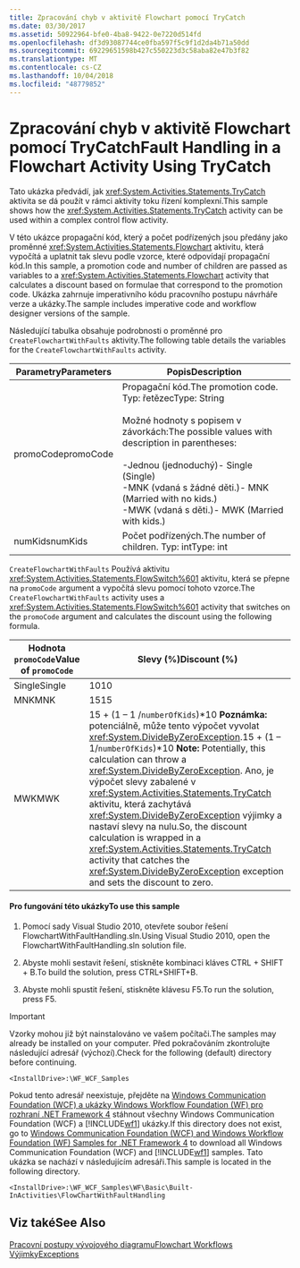 ```yaml
---
title: Zpracování chyb v aktivitě Flowchart pomocí TryCatch
ms.date: 03/30/2017
ms.assetid: 50922964-bfe0-4ba8-9422-0e7220d514fd
ms.openlocfilehash: df3d93087744ce0fba597f5c9f1d2da4b71a50dd
ms.sourcegitcommit: 69229651598b427c550223d3c58aba82e47b3f82
ms.translationtype: MT
ms.contentlocale: cs-CZ
ms.lasthandoff: 10/04/2018
ms.locfileid: "48779852"
---
```

# <a name="fault-handling-in-a-flowchart-activity-using-trycatch"></a><span data-ttu-id="21942-102">Zpracování chyb v aktivitě Flowchart pomocí TryCatch</span><span class="sxs-lookup"><span data-stu-id="21942-102">Fault Handling in a Flowchart Activity Using TryCatch</span></span>
<span data-ttu-id="21942-103">Tato ukázka předvádí, jak <xref:System.Activities.Statements.TryCatch> aktivita se dá použít v rámci aktivity toku řízení komplexní.</span><span class="sxs-lookup"><span data-stu-id="21942-103">This sample shows how the <xref:System.Activities.Statements.TryCatch> activity can be used within a complex control flow activity.</span></span>

 <span data-ttu-id="21942-104">V této ukázce propagační kód, který a počet podřízených jsou předány jako proměnné <xref:System.Activities.Statements.Flowchart> aktivitu, která vypočítá a uplatnit tak slevu podle vzorce, které odpovídají propagační kód.</span><span class="sxs-lookup"><span data-stu-id="21942-104">In this sample, a promotion code and number of children are passed as variables to a <xref:System.Activities.Statements.Flowchart> activity that calculates a discount based on formulae that correspond to the promotion code.</span></span> <span data-ttu-id="21942-105">Ukázka zahrnuje imperativního kódu pracovního postupu návrháře verze a ukázky.</span><span class="sxs-lookup"><span data-stu-id="21942-105">The sample includes imperative code and workflow designer versions of the sample.</span></span>

 <span data-ttu-id="21942-106">Následující tabulka obsahuje podrobnosti o proměnné pro `CreateFlowchartWithFaults` aktivity.</span><span class="sxs-lookup"><span data-stu-id="21942-106">The following table details the variables for the `CreateFlowchartWithFaults` activity.</span></span>

|<span data-ttu-id="21942-107">Parametry</span><span class="sxs-lookup"><span data-stu-id="21942-107">Parameters</span></span>|<span data-ttu-id="21942-108">Popis</span><span class="sxs-lookup"><span data-stu-id="21942-108">Description</span></span>|
|----------------|-----------------|
|<span data-ttu-id="21942-109">promoCode</span><span class="sxs-lookup"><span data-stu-id="21942-109">promoCode</span></span>|<span data-ttu-id="21942-110">Propagační kód.</span><span class="sxs-lookup"><span data-stu-id="21942-110">The promotion code.</span></span> <span data-ttu-id="21942-111">Typ: řetězec</span><span class="sxs-lookup"><span data-stu-id="21942-111">Type: String</span></span><br /><br /> <span data-ttu-id="21942-112">Možné hodnoty s popisem v závorkách:</span><span class="sxs-lookup"><span data-stu-id="21942-112">The possible values with description in parentheses:</span></span><br /><br /> <span data-ttu-id="21942-113">-Jednou (jednoduchý)</span><span class="sxs-lookup"><span data-stu-id="21942-113">-   Single (Single)</span></span><br /><span data-ttu-id="21942-114">-MNK (vdaná s žádné děti.)</span><span class="sxs-lookup"><span data-stu-id="21942-114">-   MNK (Married with no kids.)</span></span><br /><span data-ttu-id="21942-115">-MWK (vdaná s děti.)</span><span class="sxs-lookup"><span data-stu-id="21942-115">-   MWK (Married with kids.)</span></span>|
|<span data-ttu-id="21942-116">numKids</span><span class="sxs-lookup"><span data-stu-id="21942-116">numKids</span></span>|<span data-ttu-id="21942-117">Počet podřízených.</span><span class="sxs-lookup"><span data-stu-id="21942-117">The number of children.</span></span> <span data-ttu-id="21942-118">Typ: int</span><span class="sxs-lookup"><span data-stu-id="21942-118">Type: int</span></span>|

 <span data-ttu-id="21942-119">`CreateFlowchartWithFaults` Používá aktivitu <xref:System.Activities.Statements.FlowSwitch%601> aktivitu, která se přepne na `promoCode` argument a vypočítá slevu pomocí tohoto vzorce.</span><span class="sxs-lookup"><span data-stu-id="21942-119">The `CreateFlowchartWithFaults` activity uses a <xref:System.Activities.Statements.FlowSwitch%601> activity that switches on the `promoCode` argument and calculates the discount using the following formula.</span></span>

|<span data-ttu-id="21942-120">Hodnota `promoCode`</span><span class="sxs-lookup"><span data-stu-id="21942-120">Value of `promoCode`</span></span>|<span data-ttu-id="21942-121">Slevy (%)</span><span class="sxs-lookup"><span data-stu-id="21942-121">Discount (%)</span></span>|
|--------------------------|--------------------|
|<span data-ttu-id="21942-122">Single</span><span class="sxs-lookup"><span data-stu-id="21942-122">Single</span></span>|<span data-ttu-id="21942-123">10</span><span class="sxs-lookup"><span data-stu-id="21942-123">10</span></span>|
|<span data-ttu-id="21942-124">MNK</span><span class="sxs-lookup"><span data-stu-id="21942-124">MNK</span></span>|<span data-ttu-id="21942-125">15</span><span class="sxs-lookup"><span data-stu-id="21942-125">15</span></span>|
|<span data-ttu-id="21942-126">MWK</span><span class="sxs-lookup"><span data-stu-id="21942-126">MWK</span></span>|<span data-ttu-id="21942-127">15 + (1 – 1 /`numberOfKids`)\*10 **Poznámka:** potenciálně, může tento výpočet vyvolat <xref:System.DivideByZeroException>.</span><span class="sxs-lookup"><span data-stu-id="21942-127">15 + (1 – 1/`numberOfKids`)\*10 **Note:**  Potentially, this calculation can throw a <xref:System.DivideByZeroException>.</span></span> <span data-ttu-id="21942-128">Ano, je výpočet slevy zabalené v <xref:System.Activities.Statements.TryCatch> aktivitu, která zachytává <xref:System.DivideByZeroException> výjimky a nastaví slevy na nulu.</span><span class="sxs-lookup"><span data-stu-id="21942-128">So, the discount calculation is wrapped in a <xref:System.Activities.Statements.TryCatch> activity that catches the <xref:System.DivideByZeroException> exception and sets the discount to zero.</span></span>|

#### <a name="to-use-this-sample"></a><span data-ttu-id="21942-129">Pro fungování této ukázky</span><span class="sxs-lookup"><span data-stu-id="21942-129">To use this sample</span></span>

1.  <span data-ttu-id="21942-130">Pomocí sady Visual Studio 2010, otevřete soubor řešení FlowchartWithFaultHandling.sln.</span><span class="sxs-lookup"><span data-stu-id="21942-130">Using Visual Studio 2010, open the FlowchartWithFaultHandling.sln solution file.</span></span>

2.  <span data-ttu-id="21942-131">Abyste mohli sestavit řešení, stiskněte kombinaci kláves CTRL + SHIFT + B.</span><span class="sxs-lookup"><span data-stu-id="21942-131">To build the solution, press CTRL+SHIFT+B.</span></span>

3.  <span data-ttu-id="21942-132">Abyste mohli spustit řešení, stiskněte klávesu F5.</span><span class="sxs-lookup"><span data-stu-id="21942-132">To run the solution, press F5.</span></span>

> [!IMPORTANT]
>  <span data-ttu-id="21942-133">Vzorky mohou již být nainstalováno ve vašem počítači.</span><span class="sxs-lookup"><span data-stu-id="21942-133">The samples may already be installed on your computer.</span></span> <span data-ttu-id="21942-134">Před pokračováním zkontrolujte následující adresář (výchozí).</span><span class="sxs-lookup"><span data-stu-id="21942-134">Check for the following (default) directory before continuing.</span></span>  
>   
>  `<InstallDrive>:\WF_WCF_Samples`  
>   
>  <span data-ttu-id="21942-135">Pokud tento adresář neexistuje, přejděte na [Windows Communication Foundation (WCF) a ukázky Windows Workflow Foundation (WF) pro rozhraní .NET Framework 4](https://go.microsoft.com/fwlink/?LinkId=150780) stáhnout všechny Windows Communication Foundation (WCF) a [!INCLUDE[wf1](../../../../includes/wf1-md.md)] ukázky.</span><span class="sxs-lookup"><span data-stu-id="21942-135">If this directory does not exist, go to [Windows Communication Foundation (WCF) and Windows Workflow Foundation (WF) Samples for .NET Framework 4](https://go.microsoft.com/fwlink/?LinkId=150780) to download all Windows Communication Foundation (WCF) and [!INCLUDE[wf1](../../../../includes/wf1-md.md)] samples.</span></span> <span data-ttu-id="21942-136">Tato ukázka se nachází v následujícím adresáři.</span><span class="sxs-lookup"><span data-stu-id="21942-136">This sample is located in the following directory.</span></span>  
>   
>  `<InstallDrive>:\WF_WCF_Samples\WF\Basic\Built-InActivities\FlowChartWithFaultHandling`  
  
## <a name="see-also"></a><span data-ttu-id="21942-137">Viz také</span><span class="sxs-lookup"><span data-stu-id="21942-137">See Also</span></span>  
 [<span data-ttu-id="21942-138">Pracovní postupy vývojového diagramu</span><span class="sxs-lookup"><span data-stu-id="21942-138">Flowchart Workflows</span></span>](../../../../docs/framework/windows-workflow-foundation/flowchart-workflows.md)  
 [<span data-ttu-id="21942-139">Výjimky</span><span class="sxs-lookup"><span data-stu-id="21942-139">Exceptions</span></span>](../../../../docs/framework/windows-workflow-foundation/exceptions.md)
